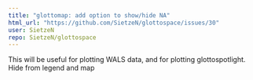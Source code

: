 ```yaml
---
title: "glottomap: add option to show/hide NA"
html_url: "https://github.com/SietzeN/glottospace/issues/30"
user: SietzeN
repo: SietzeN/glottospace
---
```


This will be useful for plotting WALS data, and for plotting glottospotlight.
Hide from legend and map
